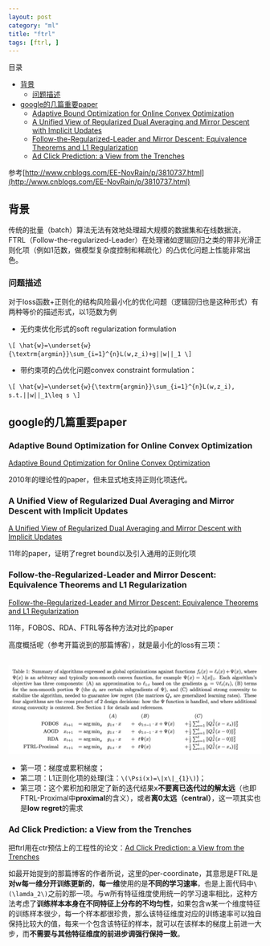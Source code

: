 ```yaml
---
layout: post
category: "ml"
title: "ftrl"
tags: [ftrl, ]
---
```


目录

<!-- TOC -->

- [背景](#背景)
    - [问题描述](#问题描述)
- [google的几篇重要paper](#google的几篇重要paper)
    - [Adaptive Bound Optimization for Online Convex Optimization](#adaptive-bound-optimization-for-online-convex-optimization)
    - [A Unified View of Regularized Dual Averaging and Mirror Descent with Implicit Updates](#a-unified-view-of-regularized-dual-averaging-and-mirror-descent-with-implicit-updates)
    - [Follow-the-Regularized-Leader and Mirror Descent: Equivalence Theorems and L1 Regularization](#follow-the-regularized-leader-and-mirror-descent-equivalence-theorems-and-l1-regularization)
    - [Ad Click Prediction: a View from the Trenches](#ad-click-prediction-a-view-from-the-trenches)

<!-- /TOC -->

参考[http://www.cnblogs.com/EE-NovRain/p/3810737.html](http://www.cnblogs.com/EE-NovRain/p/3810737.html)

## 背景

传统的批量（batch）算法无法有效地处理超大规模的数据集和在线数据流，FTRL（Follow-the-regularized-Leader）在处理诸如逻辑回归之类的带非光滑正则化项（例如1范数，做模型复杂度控制和稀疏化）的凸优化问题上性能非常出色。

### 问题描述

对于loss函数+正则化的结构风险最小化的优化问题（逻辑回归也是这种形式）有两种等价的描述形式，以1范数为例

+ 无约束优化形式的soft regularization formulation

`\[
\hat{w}=\underset{w}{\textrm{argmin}}\sum_{i=1}^{n}L(w,z_i)+g||w||_1
\]`

+ 带约束项的凸优化问题convex constraint formulation：

`\[
\hat{w}=\underset{w}{\textrm{argmin}}\sum_{i=1}^{n}L(w,z_i), s.t.||w||_1\leq s
\]`

## google的几篇重要paper

### Adaptive Bound Optimization for Online Convex Optimization

[Adaptive Bound Optimization for Online Convex Optimization](https://static.googleusercontent.com/media/research.google.com/zh-CN//pubs/archive/36483.pdf)

2010年的理论性的paper，但未显式地支持正则化项迭代。

### A Unified View of Regularized Dual Averaging and Mirror Descent with Implicit Updates

[A Unified View of Regularized Dual Averaging and Mirror Descent with Implicit Updates](https://pdfs.semanticscholar.org/50eb/06a0e58962715393d7adc26318b54521db9b.pdf)

11年的paper，证明了regret bound以及引入通用的正则化项

### Follow-the-Regularized-Leader and Mirror Descent: Equivalence Theorems and L1 Regularization

[Follow-the-Regularized-Leader and Mirror Descent: Equivalence Theorems and L1 Regularization](https://static.googleusercontent.com/media/research.google.com/zh-CN//pubs/archive/37013.pdf)

11年，FOBOS、RDA、FTRL等各种方法对比的paper

高度概括呢（参考开篇说到的那篇博客），就是最小化的loss有三项：

<html>
<br/>
<img src='../assets/ftrl-and-other.png' style='max-height: 300px'/>
<br/>
</html>

+ 第一项：梯度或累积梯度；
+ 第二项：L1正则化项的处理(注：`\(\Psi(x)=\|x\|_{1}\)`)；
+ 第三项：这个累积加和限定了新的迭代结果x**不要离已迭代过的解太远**（也即FTRL-Proximal中**proximal**的含义），或者**离0太远（central）**，这一项其实也是**low regret**的需求

### Ad Click Prediction: a View from the Trenches

把ftrl用在ctr预估上的工程性的论文：[Ad Click Prediction: a View from the Trenches](http://www.eecs.tufts.edu/~dsculley/papers/ad-click-prediction.pdf)

如最开始提到的那篇博客的作者所说，这里的per-coordinate，其意思是FTRL是**对w每一维分开训练更新的**，**每一维**使用的是**不同的学习速率**，也是上面代码中`\(\lamda_2\)`之前的那一项。与w所有特征维度使用统一的学习速率相比，这种方法考虑了**训练样本本身在不同特征上分布的不均匀性**，如果包含w某一个维度特征的训练样本很少，每一个样本都很珍贵，那么该特征维度对应的训练速率可以独自保持比较大的值，每来一个包含该特征的样本，就可以在该样本的梯度上前进一大步，而**不需要与其他特征维度的前进步调强行保持一致**。